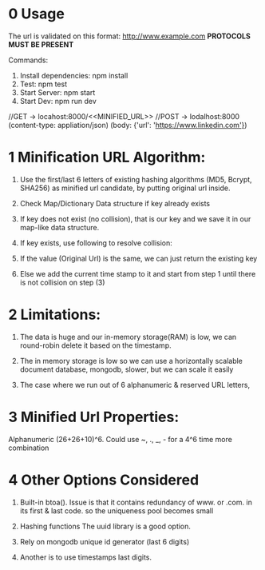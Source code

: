 # 0 Usage 

The url is validated on this format: http://www.example.com
**PROTOCOLS MUST BE PRESENT**

Commands:

1) Install dependencies:    npm install
2) Test:                    npm test
3) Start Server:            npm start
4) Start Dev:               npm run dev

//GET -> locahost:8000/<<MINIFIED_URL>>
//POST -> lodalhost:8000 (content-type: appliation/json) (body: {'url': 'https://www.linkedin.com'})


# 1 Minification URL Algorithm: 

1) Use the first/last 6 letters of existing hashing algorithms (MD5, Bcrypt, SHA256) as minified url candidate, by putting original url inside.
   
2) Check Map/Dictionary Data structure if key already exists

3) If key does not exist (no collision), that is our key and we save it in our map-like data structure.
   
4) If key exists, use following to resolve collision:

5) If the value (Original Url) is the same, we can just return the existing key 

6) Else we add the current time stamp to it and start from step 1 until there is not collision on step (3)

# 2 Limitations:

1) The data is huge and our in-memory storage(RAM) is low, we can round-robin delete it based on the timestamp.

2) The in memory storage is low so we can use a horizontally scalable document database, mongodb, slower, but we can scale it easily

3) The case where we run out of 6 alphanumeric & reserved URL letters, 


# 3 Minified Url Properties:

Alphanumeric (26+26+10)^6. Could use ~, ., _, - for a 4^6 time more combination


# 4 Other Options Considered

1) Built-in btoa(). Issue is that it contains redundancy of www. or .com. in its first & last code. so the uniqueness pool becomes small

2) Hashing functions The uuid library is a good option. 

3) Rely on mongodb unique id generator (last 6 digits)

4) Another is to use timestamps last digits.


